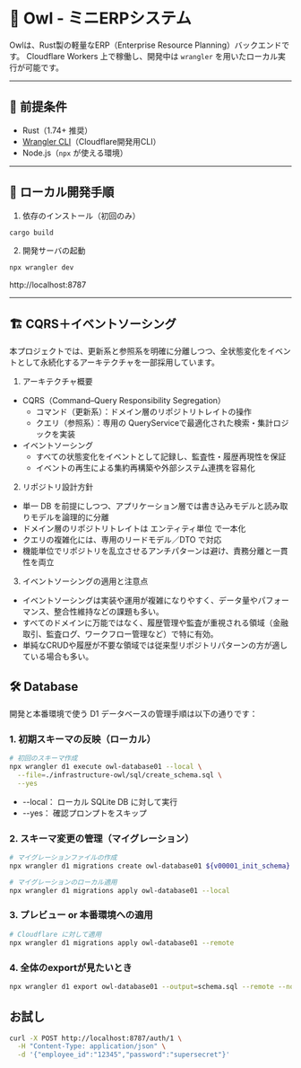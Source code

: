 # 🦉 Owl - ミニERPシステム

Owlは、Rust製の軽量なERP（Enterprise Resource Planning）バックエンドです。
Cloudflare Workers 上で稼働し、開発中は `wrangler` を用いたローカル実行が可能です。

---

## 🔧 前提条件

- Rust（1.74+ 推奨）
- [Wrangler CLI](https://developers.cloudflare.com/workers/wrangler/)（Cloudflare開発用CLI）
- Node.js（`npx` が使える環境）

---

## 🚀 ローカル開発手順

1. 依存のインストール（初回のみ）

```sh
cargo build
```

2. 開発サーバの起動

```sh
npx wrangler dev
```


http://localhost:8787

---

## 🏗️ CQRS＋イベントソーシング

本プロジェクトでは、更新系と参照系を明確に分離しつつ、全状態変化をイベントとして永続化するアーキテクチャを一部採用しています。

1. アーキテクチャ概要

- CQRS（Command–Query Responsibility Segregation）
  - コマンド（更新系）：ドメイン層のリポジトリトレイトの操作
  - クエリ（参照系）：専用の QueryServiceで最適化された検索・集計ロジックを実装
- イベントソーシング
  - すべての状態変化をイベントとして記録し、監査性・履歴再現性を保証
  - イベントの再生による集約再構築や外部システム連携を容易化

2. リポジトリ設計方針

- 単一 DB を前提にしつつ、アプリケーション層では書き込みモデルと読み取りモデルを論理的に分離
- ドメイン層のリポジトリトレイトは エンティティ単位 で一本化
- クエリの複雑化には、専用のリードモデル／DTO で対応
- 機能単位でリポジトリを乱立させるアンチパターンは避け、責務分離と一貫性を両立

3. イベントソーシングの適用と注意点

- イベントソーシングは実装や運用が複雑になりやすく、データ量やパフォーマンス、整合性維持などの課題も多い。
- すべてのドメインに万能ではなく、履歴管理や監査が重視される領域（金融取引、監査ログ、ワークフロー管理など）で特に有効。
- 単純なCRUDや履歴が不要な領域では従来型リポジトリパターンの方が適している場合も多い。

## 🛠 Database

開発と本番環境で使う D1 データベースの管理手順は以下の通りです：

### 1. 初期スキーマの反映（ローカル）

```bash
# 初回のスキーマ作成
npx wrangler d1 execute owl-database01 --local \
  --file=./infrastructure-owl/sql/create_schema.sql \
  --yes
```

- --local： ローカル SQLite DB に対して実行
- --yes： 確認プロンプトをスキップ

### 2. スキーマ変更の管理（マイグレーション）

```bash
# マイグレーションファイルの作成
npx wrangler d1 migrations create owl-database01 ${v00001_init_schema}

# マイグレーションのローカル適用
npx wrangler d1 migrations apply owl-database01 --local
```

### 3. プレビュー or 本番環境への適用

```bash
# Cloudflare に対して適用
npx wrangler d1 migrations apply owl-database01 --remote
```

### 4. 全体のexportが見たいとき

```bash
npx wrangler d1 export owl-database01 --output=schema.sql --remote --no-data
```

## お試し

```bash
curl -X POST http://localhost:8787/auth/1 \
  -H "Content-Type: application/json" \
  -d '{"employee_id":"12345","password":"supersecret"}'
```

